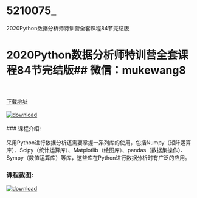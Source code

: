 # 5210075_
2020Python数据分析师特训营全套课程84节完结版
# 2020Python数据分析师特训营全套课程84节完结版## 微信：mukewang8
<br/></br>[下载地址](http://www.36tz.cn/article/5210075 "下载地址")
<br/></br>[![download](http://36tz.cn/muke_img/2020_02_1-8-300x258.png "下载地址")](http://www.36tz.cn/article/5210075 "下载地址")
<br/></br>### 课程介绍:<br/></br>采用Python进行数据分析还需要掌握一系列库的使用，包括Numpy（矩阵运算库）、Scipy（统计运算库）、Matplotlib（绘图库）、pandas（数据集操作）、Sympy（数值运算库）等库，这些库在Python进行数据分析时有广泛的应用。

### 课程截图:
[![download](http://36tz.cn/muke_img/2020_02_11-8.png "下载地址")](http://www.36tz.cn/article/5210075 "下载地址")
